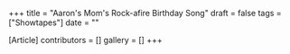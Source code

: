 +++
title = "Aaron's Mom's Rock-afire Birthday Song"
draft = false
tags = ["Showtapes"]
date = ""

[Article]
contributors = []
gallery = []
+++